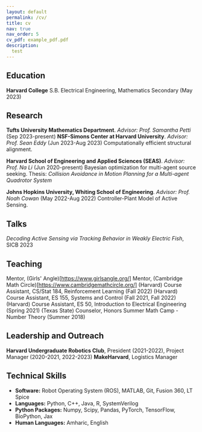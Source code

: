 ```yaml
---
layout: default
permalink: /cv/
title: cv
nav: true
nav_order: 5
cv_pdf: example_pdf.pdf
description: 
  test
---
```


## Education
**Harvard College**
S.B. Electrical Engineering, Mathematics Secondary (May 2023)


## Research 
**Tufts University Mathematics Department**. *Advisor: Prof. Samantha Petti* (Sep 2023-present)
**NSF-Simons Center at Harvard University**. *Advisor: Prof. Sean Eddy* (Jun 2023-Aug 2023)
Computationally efficient structural alignment.

**Harvard School of Engineering and Applied Sciences (SEAS)**. *Advisor: Prof. Na Li* (Jun 2020-present)
Bayesian optimization for multi-agent source seeking.
Thesis: *Collision Avoidance in Motion Planning for a Multi-agent Quadrotor System*

**Johns Hopkins University, Whiting School of Engineering**. *Advisor: Prof. Noah Cowan* (May 2022-Aug 2022)
Controller-Plant Model of Active Sensing.

## Talks
*Decoding Active Sensing via Tracking Behavior in Weakly Electric Fish*, SICB 2023


## Teaching
Mentor, (Girls' Angle)[https://www.girlsangle.org/]
Mentor, (Cambridge Math Circle)[https://www.cambridgemathcircle.org/]
(Harvard) Course Assistant, CS/Stat 184, Reinforcement Learning (Fall 2022)
(Harvard) Course Assistant, ES 155, Systems and Control (Fall 2021, Fall 2022)
(Harvard) Course Assistant, ES 50, Introduction to Electrical Engineering (Spring 2021)
(Texas State) Counselor, Honors Summer Math Camp - Number Theory (Summer 2018) 

## Leadership and Outreach
**Harvard Undergraduate Robotics Club**, President (2021-2022), Project Manager (2020-2021, 2022-2023)
**MakeHarvard**, Logistics Manager



## Technical Skills
- **Software:** Robot Operating System (ROS), MATLAB, Git, Fusion 360, LT Spice
- **Languages:** Python, C++, Java, R, SystemVerilog
- **Python Packages:** Numpy, Scipy, Pandas, PyTorch, TensorFlow, BioPython, Jax
- **Human Languages:** Amharic, English

